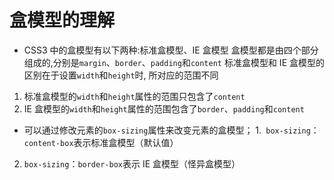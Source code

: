 # 盒模型的理解

- CSS3 中的盒模型有以下两种:标准盒模型、IE 盒模型
  盒模型都是由四个部分组成的,分别是`margin`、`border`、`padding`和`content`
  标准盒模型和 IE 盒模型的区别在于设置`width`和`height`时, 所对应的范围不同

1. 标准盒模型的`width`和`height`属性的范围只包含了`content`
2. IE 盒模型的`width`和`height`属性的范围包含了`border`、`padding`和`content`

- 可以通过修改元素的`box-sizing`属性来改变元素的盒模型； 1.` box-sizing`：`content-box`表示标准盒模型（默认值）

2. `box-sizing`：`border-box`表示 IE 盒模型（怪异盒模型）
